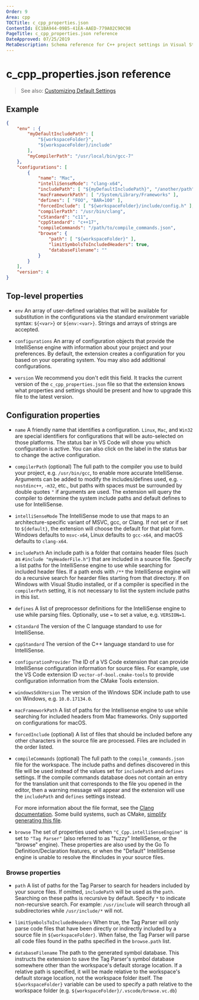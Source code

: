 ```yaml
---
Order: 9
Area: cpp
TOCTitle: c_cpp_properties.json
ContentId: EC1BA944-09B5-41EA-AAED-779A02C90C98
PageTitle: c_cpp_properties.json reference
DateApproved: 07/25/2019
MetaDescription: Schema reference for C++ project settings in Visual Studio Code.
---
```

# c_cpp_properties.json reference

> See also: [Customizing Default Settings](/docs/cpp/customize-default-settings-cpp.md)

## Example

```json
{
    "env" : {
        "myDefaultIncludePath": [
            "${workspaceFolder}",
            "${workspaceFolder}/include"
        ],
        "myCompilerPath": "/usr/local/bin/gcc-7"
    },
    "configurations": [
        {
            "name": "Mac",
            "intelliSenseMode": "clang-x64",
            "includePath": [ "${myDefaultIncludePath}", "/another/path" ],
            "macFrameworkPath": [ "/System/Library/Frameworks" ],
            "defines": [ "FOO", "BAR=100" ],
            "forcedInclude": [ "${workspaceFolder}/include/config.h" ],
            "compilerPath": "/usr/bin/clang",
            "cStandard": "c11",
            "cppStandard": "c++17",
            "compileCommands": "/path/to/compile_commands.json",
            "browse": {
                "path": [ "${workspaceFolder}" ],
                "limitSymbolsToIncludedHeaders": true,
                "databaseFilename": ""
            }
        }
    ],
    "version": 4
}
```

## Top-level properties

- `env`
  An array of user-defined variables that will be available for substitution in the configurations via the standard environment variable syntax: `${<var>}` or `${env:<var>}`. Strings and arrays of strings are accepted.

- `configurations`
  An array of configuration objects that provide the IntelliSense engine with information about your project and your preferences. By default, the extension creates a configuration for you based on your operating system. You may also add additional configurations.

- `version`
  We recommend you don't edit this field. It tracks the current version of the `c_cpp_properties.json` file so that the extension knows what properties and settings should be present and how to upgrade this file to the latest version.

## Configuration properties

- `name`
  A friendly name that identifies a configuration. `Linux`, `Mac`, and `Win32` are special identifiers for configurations that will be auto-selected on those platforms. The status bar in VS Code will show you which configuration is active. You can also click on the label in the status bar to change the active configuration.

- `compilerPath` (optional)
  The full path to the compiler you use to build your project, e.g. `/usr/bin/gcc`, to enable more accurate IntelliSense. Arguments can be added to modify the includes/defines used, e.g. `-nostdinc++`, `-m32`, etc., but paths with spaces must be surrounded by double quotes `"` if arguments are used. The extension will query the compiler to determine the system include paths and default defines to use for IntelliSense.

- `intelliSenseMode`
  The IntelliSense mode to use that maps to an architecture-specific variant of MSVC, gcc, or Clang. 
  If not set or if set to `${default}`, the extension will choose the default for that plat form. 
  Windows defaults to `msvc-x64`, Linux defaults to `gcc-x64`, and macOS defaults to `clang-x64`.

- `includePath`
  An include path is a folder that contains header files (such as `#include "myHeaderFile.h"`) that are included in a source file. Specify a list paths for the IntelliSense engine to use while searching for included header files. If a path ends with `/**` the IntelliSense engine will do a recursive search for hearder files starting from that directory. If on Windows with Visual Studio installed, or if a compiler is specified in the `compilerPath` setting, it is not necessary to list the system include paths in this list.

- `defines`
  A list of preprocessor definitions for the IntelliSense engine to use while parsing files. Optionally, use `=` to set a value, e.g. `VERSION=1`.

- `cStandard`
  The version of the C language standard to use for IntelliSense.

- `cppStandard`
  The version of the C++ language standard to use for IntelliSense.

- `configurationProvider`
  The ID of a VS Code extension that can provide IntelliSense configuration information for source files. For example, use the VS Code extension ID `vector-of-bool.cmake-tools` to provide configuration information from the CMake Tools extension.

- `windowsSdkVersion`
  The version of the Windows SDK include path to use on Windows, e.g. `10.0.17134.0`.

- `macFrameworkPath`
  A list of paths for the Intellisense engine to use while searching for included headers from Mac frameworks. Only supported on configurations for macOS.

- `forcedInclude` (optional)
  A list of files that should be included before any other characters in the source file are processed. Files are included in the order listed.

- `compileCommands` (optional)
  The full path to the `compile_commands.json` file for the workspace. The include paths and defines discovered in this file will be used instead of the values set for `includePath` and `defines` settings. If the compile commands database does not contain an entry for the translation unit that corresponds to the file you opened in the editor, then a warning message will appear and the extension will use the `includePath` and `defines` settings instead.

  For more information about the file format, see the [Clang documentation](https://clang.llvm.org/docs/JSONCompilationDatabase.html). Some build systems, such as CMake, [simplify generating this file](https://cmake.org/cmake/help/v3.5/variable/CMAKE_EXPORT_COMPILE_COMMANDS.html).

- `browse`
  The set of properties used when `"C_Cpp.intelliSenseEngine"` is set to `"Tag Parser"` (also referred to as "fuzzy" IntelliSense, or the "browse" engine). These properties are also used by the Go To Definition/Declaration features, or when the "Default" IntelliSense engine is unable to resolve the #includes in your source files.

### Browse properties

- `path`
  A list of paths for the Tag Parser to search for headers included by your source files. If omitted, `includePath` will be used as the `path`. Searching on these paths is recursive by default. Specify `*` to indicate non-recursive search. For example: `/usr/include` will search through all subdirectories while `/usr/include/*` will not.

- `limitSymbolsToIncludedHeaders`
  When true, the Tag Parser will only parse code files that have been directly or indirectly included by a source file in `${workspaceFolder}`. When false, the Tag Parser will parse all code files found in the paths specified in the `browse.path` list.

- `databaseFilename`
  The path to the generated symbol database. This instructs the extension to save the Tag Parser's symbol database somewhere other than the workspace's default storage location. If a relative path is specified, it will be made relative to the workspace's default storage location, not the workspace folder itself. The `${workspaceFolder}` variable can be used to specify a path relative to the workspace folder (e.g. `${workspaceFolder}/.vscode/browse.vc.db`)
